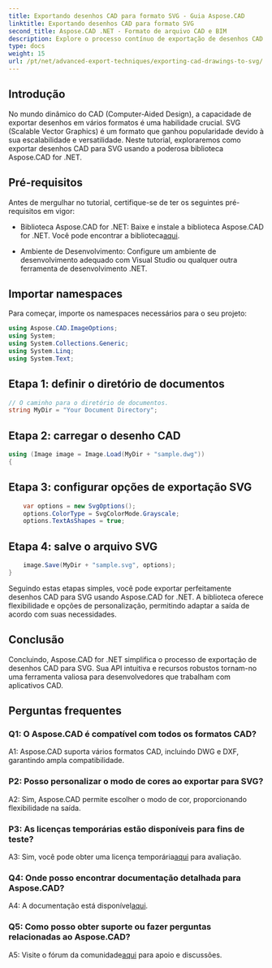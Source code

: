 ```yaml
---
title: Exportando desenhos CAD para formato SVG - Guia Aspose.CAD
linktitle: Exportando desenhos CAD para formato SVG
second_title: Aspose.CAD .NET - Formato de arquivo CAD e BIM
description: Explore o processo contínuo de exportação de desenhos CAD para SVG usando Aspose.CAD for .NET. Aprimore seu desenvolvimento CAD com flexibilidade e personalização.
type: docs
weight: 15
url: /pt/net/advanced-export-techniques/exporting-cad-drawings-to-svg/
---
```

## Introdução

No mundo dinâmico do CAD (Computer-Aided Design), a capacidade de exportar desenhos em vários formatos é uma habilidade crucial. SVG (Scalable Vector Graphics) é um formato que ganhou popularidade devido à sua escalabilidade e versatilidade. Neste tutorial, exploraremos como exportar desenhos CAD para SVG usando a poderosa biblioteca Aspose.CAD for .NET.

## Pré-requisitos

Antes de mergulhar no tutorial, certifique-se de ter os seguintes pré-requisitos em vigor:

-  Biblioteca Aspose.CAD for .NET: Baixe e instale a biblioteca Aspose.CAD for .NET. Você pode encontrar a biblioteca[aqui](https://releases.aspose.com/cad/net/).

- Ambiente de Desenvolvimento: Configure um ambiente de desenvolvimento adequado com Visual Studio ou qualquer outra ferramenta de desenvolvimento .NET.

## Importar namespaces

Para começar, importe os namespaces necessários para o seu projeto:

```csharp
using Aspose.CAD.ImageOptions;
using System;
using System.Collections.Generic;
using System.Linq;
using System.Text;
```

## Etapa 1: definir o diretório de documentos

```csharp
// O caminho para o diretório de documentos.
string MyDir = "Your Document Directory";
```

## Etapa 2: carregar o desenho CAD

```csharp
using (Image image = Image.Load(MyDir + "sample.dwg"))
{
```

## Etapa 3: configurar opções de exportação SVG

```csharp
    var options = new SvgOptions();
    options.ColorType = SvgColorMode.Grayscale;
    options.TextAsShapes = true;
```

## Etapa 4: salve o arquivo SVG

```csharp
    image.Save(MyDir + "sample.svg", options);
}
```

Seguindo estas etapas simples, você pode exportar perfeitamente desenhos CAD para SVG usando Aspose.CAD for .NET. A biblioteca oferece flexibilidade e opções de personalização, permitindo adaptar a saída de acordo com suas necessidades.

## Conclusão

Concluindo, Aspose.CAD for .NET simplifica o processo de exportação de desenhos CAD para SVG. Sua API intuitiva e recursos robustos tornam-no uma ferramenta valiosa para desenvolvedores que trabalham com aplicativos CAD.

## Perguntas frequentes

### Q1: O Aspose.CAD é compatível com todos os formatos CAD?

A1: Aspose.CAD suporta vários formatos CAD, incluindo DWG e DXF, garantindo ampla compatibilidade.

### P2: Posso personalizar o modo de cores ao exportar para SVG?

A2: Sim, Aspose.CAD permite escolher o modo de cor, proporcionando flexibilidade na saída.

### P3: As licenças temporárias estão disponíveis para fins de teste?

 A3: Sim, você pode obter uma licença temporária[aqui](https://purchase.aspose.com/temporary-license/) para avaliação.

### Q4: Onde posso encontrar documentação detalhada para Aspose.CAD?

 A4: A documentação está disponível[aqui](https://reference.aspose.com/cad/net/).

### Q5: Como posso obter suporte ou fazer perguntas relacionadas ao Aspose.CAD?

 A5: Visite o fórum da comunidade[aqui](https://forum.aspose.com/c/cad/19) para apoio e discussões.